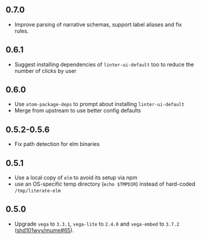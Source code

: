 ## 0.7.0

*   Improve parsing of narrative schemas, support label aliases and fix rules.

## 0.6.1

*   Suggest installing dependencies of `linter-ui-default` too to reduce the number of clicks by user

## 0.6.0

*   Use `atom-package-deps` to prompt about installing `linter-ui-default`
*   Merge from upstream to use better config defaults

## 0.5.2-0.5.6

*   Fix path detection for elm binaries

## 0.5.1

*   Use a local copy of `elm` to avoid its setup via npm
*   use an OS-specific temp directory (`echo $TMPDIR`) instead of hard-coded `/tmp/literate-elm`

## 0.5.0

*   Upgrade `vega` to `3.3.1`, `vega-lite` to `2.4.0` and `vega-embed` to `3.7.2` ([shd101wyy/mume#65](https://github.com/shd101wyy/mume/pull/65)).
